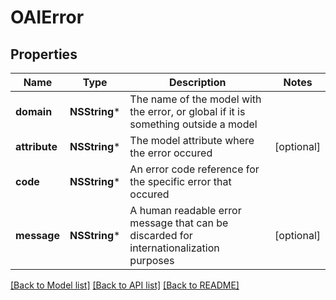 # OAIError

## Properties
Name | Type | Description | Notes
------------ | ------------- | ------------- | -------------
**domain** | **NSString*** | The name of the model with the error, or global if it is something outside a model | 
**attribute** | **NSString*** | The model attribute where the error occured | [optional] 
**code** | **NSString*** | An error code reference for the specific error that occured | 
**message** | **NSString*** | A human readable error message that can be discarded for internationalization purposes | [optional] 

[[Back to Model list]](../README.md#documentation-for-models) [[Back to API list]](../README.md#documentation-for-api-endpoints) [[Back to README]](../README.md)


